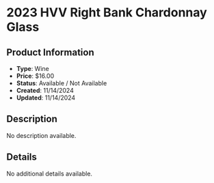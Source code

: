 # 2023 HVV Right Bank Chardonnay Glass

## Product Information
- **Type**: Wine
- **Price**: $16.00
- **Status**: Available / Not Available
- **Created**: 11/14/2024
- **Updated**: 11/14/2024

## Description
No description available.



## Details
No additional details available.
